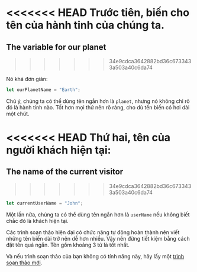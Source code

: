 <<<<<<< HEAD
Trước tiên, biến cho tên của hành tinh của chúng ta.
=======
## The variable for our planet
>>>>>>> 34e9cdca3642882bd36c6733433a503a40c6da74

Nó khá đơn giản:

```js
let ourPlanetName = "Earth";
```

Chú ý, chúng ta có thể dùng tên ngắn hơn là `planet`, nhưng nó không chỉ rõ đó là hành tinh nào. Tốt hơn mọi thứ nên rõ ràng, cho dù tên biến có hơi dài một chút.

<<<<<<< HEAD
Thứ hai, tên của người khách hiện tại:
=======
## The name of the current visitor
>>>>>>> 34e9cdca3642882bd36c6733433a503a40c6da74

```js
let currentUserName = "John";
```

Một lần nữa, chúng ta có thể dùng tên ngắn hơn là `userName` nếu không biết chắc đó là khách hiện tại.

Các trình soạn thảo hiện đại có chức năng tự động hoàn thành nên viết những tên biến dài trở nên dễ hơn nhiều. Vậy nên đừng tiết kiệm bằng cách đặt tên quá ngắn. Tên gồm khoảng 3 từ là tốt nhất.

Và nếu trình soạn thảo của bạn không có tính năng này, hãy lấy một [trình soạn thảo mới](/code-editors).
